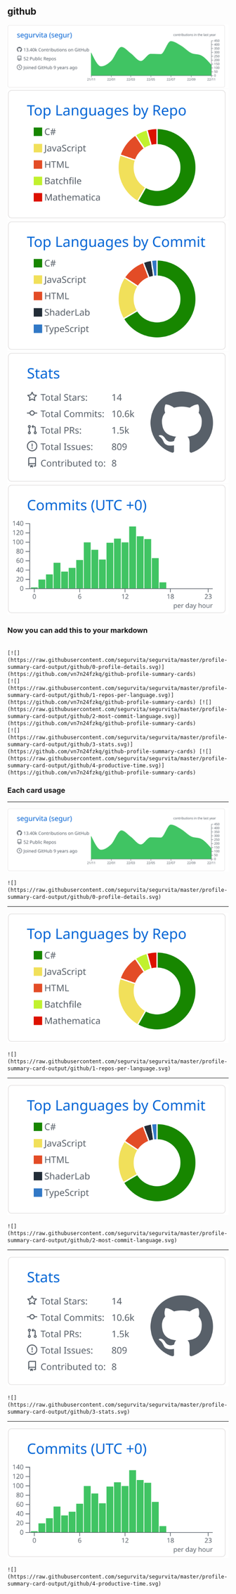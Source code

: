 ## github

[![](./0-profile-details.svg)](https://github.com/vn7n24fzkq/github-profile-summary-cards)
[![](./1-repos-per-language.svg)](https://github.com/vn7n24fzkq/github-profile-summary-cards) [![](./2-most-commit-language.svg)](https://github.com/vn7n24fzkq/github-profile-summary-cards)
[![](./3-stats.svg)](https://github.com/vn7n24fzkq/github-profile-summary-cards) [![](./4-productive-time.svg)](https://github.com/vn7n24fzkq/github-profile-summary-cards)
### Now you can add this to your markdown
```

[![](https://raw.githubusercontent.com/segurvita/segurvita/master/profile-summary-card-output/github/0-profile-details.svg)](https://github.com/vn7n24fzkq/github-profile-summary-cards)
[![](https://raw.githubusercontent.com/segurvita/segurvita/master/profile-summary-card-output/github/1-repos-per-language.svg)](https://github.com/vn7n24fzkq/github-profile-summary-cards) [![](https://raw.githubusercontent.com/segurvita/segurvita/master/profile-summary-card-output/github/2-most-commit-language.svg)](https://github.com/vn7n24fzkq/github-profile-summary-cards)
[![](https://raw.githubusercontent.com/segurvita/segurvita/master/profile-summary-card-output/github/3-stats.svg)](https://github.com/vn7n24fzkq/github-profile-summary-cards) [![](https://raw.githubusercontent.com/segurvita/segurvita/master/profile-summary-card-output/github/4-productive-time.svg)](https://github.com/vn7n24fzkq/github-profile-summary-cards)

```

### Each card usage
---

![](./0-profile-details.svg)

```
![](https://raw.githubusercontent.com/segurvita/segurvita/master/profile-summary-card-output/github/0-profile-details.svg)
```

    

---

![](./1-repos-per-language.svg)

```
![](https://raw.githubusercontent.com/segurvita/segurvita/master/profile-summary-card-output/github/1-repos-per-language.svg)
```

    

---

![](./2-most-commit-language.svg)

```
![](https://raw.githubusercontent.com/segurvita/segurvita/master/profile-summary-card-output/github/2-most-commit-language.svg)
```

    

---

![](./3-stats.svg)

```
![](https://raw.githubusercontent.com/segurvita/segurvita/master/profile-summary-card-output/github/3-stats.svg)
```

    

---

![](./4-productive-time.svg)

```
![](https://raw.githubusercontent.com/segurvita/segurvita/master/profile-summary-card-output/github/4-productive-time.svg)
```

    
